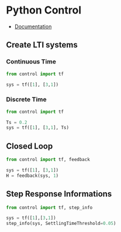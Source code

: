 # Python Control

* [Documentation](https://python-control.readthedocs.io)

## Create LTI systems 

### Continuous Time

```python
from control import tf

sys = tf([1], [3,1])
```

### Discrete Time

```python
from control import tf

Ts = 0.2
sys = tf([1], [3,1], Ts)
```

## Closed Loop

```python
from control import tf, feedback

sys = tf([1], [3,1])
H = feedback(sys, 1)
```

## Step Response Informations

```python
from control import tf, step_info

sys = tf([1],[3,1])
step_info(sys, SettlingTimeThreshold=0.05)
```